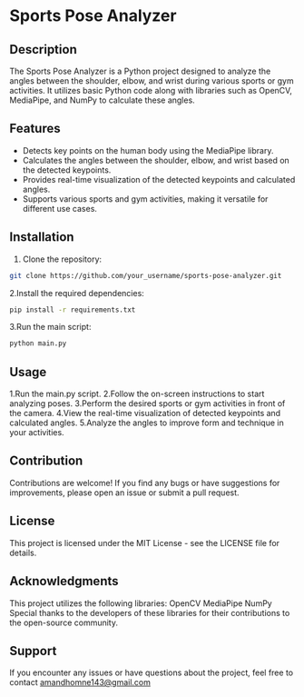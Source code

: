 # Sports Pose Analyzer

## Description

The Sports Pose Analyzer is a Python project designed to analyze the angles between the shoulder, elbow, and wrist during various sports or gym activities. It utilizes basic Python code along with libraries such as OpenCV, MediaPipe, and NumPy to calculate these angles.

## Features

- Detects key points on the human body using the MediaPipe library.
- Calculates the angles between the shoulder, elbow, and wrist based on the detected keypoints.
- Provides real-time visualization of the detected keypoints and calculated angles.
- Supports various sports and gym activities, making it versatile for different use cases.

## Installation

1. Clone the repository:

```bash
git clone https://github.com/your_username/sports-pose-analyzer.git
```

2.Install the required dependencies:

```bash
pip install -r requirements.txt
```

3.Run the main script:

```bash
python main.py
```

## Usage

1.Run the main.py script.
2.Follow the on-screen instructions to start analyzing poses.
3.Perform the desired sports or gym activities in front of the camera.
4.View the real-time visualization of detected keypoints and calculated angles.
5.Analyze the angles to improve form and technique in your activities.


## Contribution
Contributions are welcome! If you find any bugs or have suggestions for improvements, please open an issue or submit a pull request.

## License
This project is licensed under the MIT License - see the LICENSE file for details.

## Acknowledgments
This project utilizes the following libraries:
OpenCV
MediaPipe
NumPy
Special thanks to the developers of these libraries for their contributions to the open-source community.

## Support
If you encounter any issues or have questions about the project, feel free to contact amandhomne143@gmail.com
